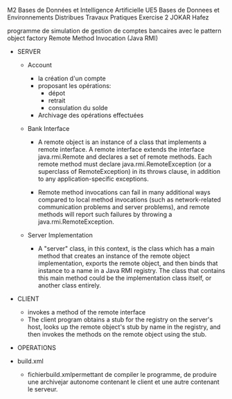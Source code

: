 M2 Bases de Données et Intelligence Artificielle
UE5 Bases de Donnees et Environnements Distribues 
Travaux Pratiques
Exercise 2
JOKAR Hafez

programme de simulation de gestion de comptes bancaires avec le pattern object factory
Remote Method Invocation (Java RMI)

- SERVER
    - Account
        - la création d'un compte
        - proposant les opérations:
            - dépot
            - retrait
            - consulation du solde
        - Archivage des opérations effectuées

    - Bank Interface
        - A remote object is an instance of a class that implements a remote interface. A remote interface extends the interface java.rmi.Remote and declares a set of remote methods. Each remote method must declare java.rmi.RemoteException (or a superclass of RemoteException) in its throws clause, in addition to any application-specific exceptions.
        
        - Remote method invocations can fail in many additional ways compared to local method invocations (such as network-related communication problems and server problems), and remote methods will report such failures by throwing a java.rmi.RemoteException.

    - Server Implementation
        - A "server" class, in this context, is the class which has a main method that creates an instance of the remote object implementation, exports the remote object, and then binds that instance to a name in a Java RMI registry. The class that contains this main method could be the implementation class itself, or another class entirely.
        
- CLIENT
    - invokes a method of the remote interface
    - The client program obtains a stub for the registry on the server's host, looks up the remote object's stub by name in the registry, and then invokes the methods on the remote object using the stub.


- OPERATIONS

- build.xml
    - fichierbuild.xmlpermettant de compiler le programme, de produire une archivejar autonome contenant le client et une autre contenant le serveur.
